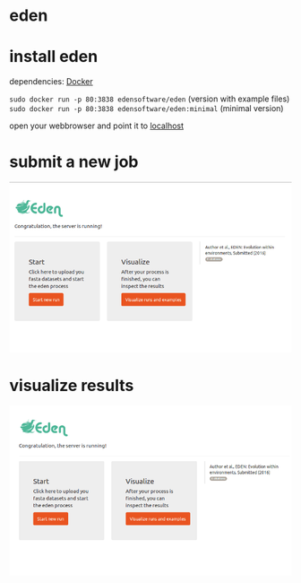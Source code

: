 # eden

# install eden
dependencies: [Docker](https://github.com/docker/docker) 

`sudo docker run -p 80:3838 edensoftware/eden` (version with example files)
`sudo docker run -p 80:3838 edensoftware/eden:minimal` (minimal version)

open your webbrowser and point it to [localhost](localhost)

# submit a new job
![submit a new job](start.gif "submit a new job")

# visualize results
![visualize results](samples.gif "visualize results")

